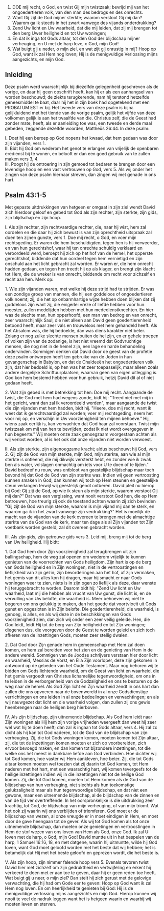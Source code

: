 1. DOE mij recht, o God, en twist Gij mijn twistzaak; bevrijd mij van het ongoedertieren volk, van den man des bedrogs en des onrechts.
2. Want Gij zijt de God mijner sterkte; waarom verstoot Gij mij dan? Waarom ga ik steeds in het zwart vanwege des vijands onderdrukking?
3. Zend Uw licht en Uw waarheid, dat die mij leiden, dat zij mij brengen tot den berg Uwer heiligheid en tot Uw woningen;
4. En dat ik inga tot Gods altaar, tot den God der blijdschap mijner verheuging, en U met de harp love, o God, mijn God!
5. Wat buigt gij u neder, o mijn ziel, en wat zijt gij onrustig in mij? Hoop op God, want ik zal Hem nog loven; Hij is de menigvuldige Verlossing mijns aangezichts, en mijn God.

## Inleiding

Deze psalm werd waarschijnlijk bij diezelfde gelegenheid geschreven als de vorige, en daar hij geen opschrift heeft, kan hij er als een aanhangsel van worden beschouwd; de ziekte terugkerende, nam hij terstond hetzelfde geneesmiddel te baat, daar hij het in zijn boek had opgetekend met een PROBATUM EST er bij. 
Het tweede vers van deze psalm is bijna gelijkluidend met het tiende van de vorige psalm, gelijk het vijfde van deze volkomen gelijk is aan het twaalfde van die. Christus zelf, die de Geest had zonder mate, heeft, als er aanleiding toe was, een tweede en derde maal gebeden, zeggende dezelfde woorden, Mattheüs 26:44. In deze psalm:

I. Doet hij een beroep op God nopens het kwaad, dat hem gedaan was door zijn vijanden, vers 1.  
II. Bidt hij God om wederom het genot te erlangen van vrijelijk de openbaren eredienst bij te wonen, en belooft er dan een goed gebruik van te zullen maken vers 3, 4.  
III. Poogt hij de ontroering in zijn gemoed tot bedaren te brengen door een levendige hoop en een vast vertrouwen op God, vers 5. Als wij onder het zingen van deze psalm hiernaar streven, dan zingen wij met genade in ons hart.

## Psalm 43:1-5 
Met gepaste uitdrukkingen van hetgeen er omgaat in zijn ziel wendt David zich hierdoor geloof en gebed tot God als zijn rechter, zijn sterkte, zijn gids, zijn blijdschap en zijn hoop.

I. Als zijn rechter, zijn rechtvaardige rechter, die, naar hij wist, hem zal oordelen en die daar hij zich bewust is van zijn oprechtheid uitspraak zal doen ten zijnen gunste, vers 1. Doe mij recht, o God, en voer mijn rechtsgeding. Er waren die hem beschuldigden, tegen hen is hij verweerder, en van hun gerechtshof, waar hij ten onrechte schuldig verklaard en veroordeeld werd, beroept hij zich op het hof van de hemel, het opperste gerechtshof, biddende dat hun oordeel tegen hem vernietigd en zijn onschuld aan het licht gebracht zal worden. Er waren er, die hem onrecht hadden gedaan, en tegen hen treedt hij op als klager, en brengt zijn klacht tot Hem, die de wreker is van onrecht, biddende om recht voor zichzelf en recht aan hen. 
Merk op: 

1\. Wie zijn vijanden waren, met welke hij deze strijd had te strijden. Er was een zondige groep van mannen, die hij een goddeloos of ongoedertieren volk noemt; zij, die het op onbarmhartige wijze hebben doen blijken dat zij goddeloos zijn want zij, die enigerlei vreze of liefde hebben voor hun meester, zullen medelijden hebben met hun mededienstknechten. En hier was de slechte man, hun opperhoofd, een man van bedrog en van onrecht, zeer waarschijnlijk Saul, die niet alleen aan David geen goedertierenheid betoond heeft, maar zeer vals en trouweloos met hem gehandeld heeft. Als het Absalom was, die hij bedoelde, dan was diens karakter niet beter. Zolang er nog zulke slechte mensen buiten de hel zijn, en er gehele troepen of volken zijn van de zodanige, is het niet vreemd dat Godvruchtige mensen, die nog niet in de hemel zijn, een lage en harde behandeling ondervinden. Sommigen denken dat David door de geest van de profetie deze psalm ontworpen heeft ten gebruike van de Joden in hun gevangenschap in Babylon, en dat de Chaldeeën het ongoedertieren volk zijn, dat hier bedoeld is, op hen was het zeer toepasselijk, maar alleen zoals andere dergelijke Schriftuurplaatsen, waarvan geen van eigen uitlegging is. God kon hem bestemd hebben voor hun gebruik, hetzij David dit al of niet gedaan heeft.

2\. Wat zijn gebed is met betrekking tot hen: Doe mij recht. Aangaande de twist, die God met hem had wegens zonde, bidt hij: "Treed niet met mij in het gericht, want dan zal ik veroordeeld worden", maar aangaande de twist die zijn vijanden met hem hadden, bidt hij. "Heere, doe mij recht, want ik weet dat ik gerechtvaardigd zal worden; voer mij rechtsgeding, neem het voor mij op, en verschijn in Uw voorzienigheid ten mijnen behoeve." Hij, wiens zaak eerlijk is, kan verwachten dat God haar zal voorstaan. Twist mijn twistzaak om mij van hen te bevrijden, zodat ik niet wordt overgegeven in hun begeerte." Wij moeten onze zaak genoegzaam voorgestaan achten als wij verlost worden, al is het ook dat onze vijanden niet worden verwoest.

II. Als zijn sterkte, zijn algenoegzame kracht; aldus beschouwt hij God, vers 2. Gij zijt de God van mijn sterkte, mijn God, mijn sterkte, aan wie al mijn sterkte is ontleend, die mij dikwijls versterkt hebt, en zonder wie ik zwak ben als water, volslagen onmachtig om iets voor U te doen of te lijden." David bedreef nu rouw, was ontbloot van geestelijke blijdschap maar toch bevond hij dat God de God van zijn sterkte was. Indien wij geen vertroosting kunnen smaken in God, dan kunnen wij toch op Hem steunen en geestelijke steun verlangen terwijl wij geestelijk genot ontberen. David pleit nu hierop bij God: Gij zijt de God, op wie ik steun als mijn sterkte, waarom verstoot Gij mij dan?" Dat was een vergissing, want nooit verstoot God hen, die op Hem betrouwen, hoe treurig zij ook de toestand achten waarin zij zich bevinden "Gij zijt de God van mijn sterkte, waarom is mijn vijand mij dan te sterk, en waarom ga ik in het zwart vanwege zijn verdrukking?" Het is moeilijk de macht van de vijanden van de kerk overeen te brengen met de almachtige sterkte van de God van de kerk, maar ten dage als al Zijn vijanden tot Zijn voetbank worden gesteld, zal dit overeen gebracht worden.

III. Als zijn gids, zijn getrouwe gids vers 3. Leid mij, breng mij tot de berg van Uw heiligheid. Hij bidt:

1\. Dat God hem door Zijn voorzienigheid zal terugbrengen uit zijn ballingschap, hem de weg zal openen om wederom vrijelijk te kunnen genieten van de voorrechten van Gods heiligdom. Zijn hart is op de berg van Gods heiligheid en in Zijn woningen, niet in de vertroostingen en lieflijkheid van zijn gezin, zijn bevorderingen aan het hof, of zijn vermaken, het gemis van dit alles kon hij dragen, maar hij smacht er naar Gods woningen weer te zien, niets is in zijn ogen zo lieflijk als deze, daar wenste hij teruggebracht te worden. Daarom bidt hij: "Zend Uw licht en Uw waarheid, laat mij die hebben als vrucht van Uw gunst, die licht is, en de vervulling van Uw belofte, die waarheid is. Meer behoeven wij niet te begeren om ons gelukkig te maken, dan het goede dat voortvloeit uit Gods gunst en opgesloten is in Zijn belofte. Die goedertierenheid, die waarheid, is genoeg, is alles, en als wij deze in de beschikkingen van Gods voorzienigheid zien, dan zich wij onder een zeer veilig geleide. Hen, die God leidt, leidt Hij tot de berg van Zijn heiligheid en tot Zijn woningen; diegenen dus, die voorgeven door de Geest te worden geleid en zich toch afkeren van de inzettingen Gods, moeten zeer stellig dwalen.

2\. Dat God door Zijn genade hem in gemeenschap met Hem zal doen komen, en hem zal bereiden voor het zien en de genieting van Hem in de andere wereld. Sommigen van de Joodse schrijvers verstaan hier door licht en waarheid, Messias de Vorst, en Elia Zijn voorloper, deze zijn gekomen in antwoord op de gebeden van het Oude Testament. Maar nog behoren wij te bidden om Gods lichtende waarheid, om de Geest van licht en waarheid, die het gemis vergoedt van Christus lichamelijke tegenwoordigheid, om ons in te leiden in de verborgenheid van de Godzaligheid en ons te besturen op de weg naar de hemel. Als God Zijn licht en Zijn waarheid zendt in ons hart dan zullen die ons opvoeren naar de bovenwereld in al onze Godsdienstige verrichtingen en ons leiden in al onze bedoelingen en verwachtingen; en als wij nauwgezet dat licht en die waarheid volgen, dan zullen zij ons gewis heenbrengen naar de heiligen berg hierboven.

IV. Als zijn blijdschap, zijn uitnemende blijdschap. Als God hem leidt naar Zijn woningen als Hij hem zijn vorige vrijheden weergeeft dan weet hij zeer wel wat hij te doen heeft; dan zal ik ingaan tot Gods altaar, vers 4. Hij zal zo dicht als hij kan tot God naderen, tot de God van de blijdschap van zijn verheuging. Zij, die tot Gods woningen komen, moeten komen tot Zijn altaar, zij, die tot de inzettingen komen moeten er zich op voorbereiden, zich ervoor bevoegd maken, en dan komen tot bijzondere inzettingen, tot die welke ons het meest in dankbare liefde aan God verbinden. Hoe dichter wij tot God komen, hoe vaster wij Hem aankleven, hoe beter. Zij, die tot Gods altaar komen moeten wel toezien dat zij daarin tot God komen, tot Hem naderen met het hart, met een waarachtig hart, wij komen tevergeefs tot de heilige inzettingen indien wij in die inzettingen niet tot de heilige God komen. Zij, die tot God komen, moeten tot Hem komen als de God van de blijdschap van hun verheuging, niet slechts als hun toekomstige gelukzaligheid maar als hun tegenwoordige blijdschap, en dat niet een gewone, maar een uitnemende blijdschap, al de blijdschap van de zinnen en van de tijd ver overtreffende. In het oorspronkelijke is die uitdrukking zeer krachtig, tot God, de blijdschap van mijn verheuging, of van mijn triomf. Wat het ook zij waarin wij ons verblijden of triomferen, God moet er de blijdschap van wezen, al onze vreugde er in moet eindigen in Hem, en moet door de gave heengaan tot de gever. Als wij tot God komen als tot onze uitnemende blijdschap, dan moeten onze genietingen en vertroostingen in Hem de stof wezen van ons loven van Hem als God, onze God. Ik zal U loven met de harp, o God, mijn God! David muntte uit in het bespelen van de harp, 1 Samuel 16:16, 18, en met datgene, waarin hij uitmuntte, wilde hij God loven, want God moet geloofd worden met het beste dat wij hebben; het is betamelijk dat Hij met het beste geloofd en geprezen wordt, die het beste is.

V. Als zijn hoop, zijn nimmer falende hoop vers 5. Evenals tevoren twist David hier met zichzelf om zijn gedruktheid en vertwijfeling en erkent hij verkeerd te doen met er aan toe te geven, daar hij er geen reden toe heeft. Wat buigt gij u neer, o mijn ziel? Dan stelt hij zich gerust met de gelovige verwachting, die hij had om Gode eer te geven: Hoop op God want ik zal Hem nog loven. En om heerlijkheid te genieten bij God: Hij is de menigvuldige verlossing mijns aangezichts en mijn God. Hierop kunnen wij nooit te veel de nadruk leggen want het is hetgeen waarin en waarbij wij moeten leven en sterven.

 
